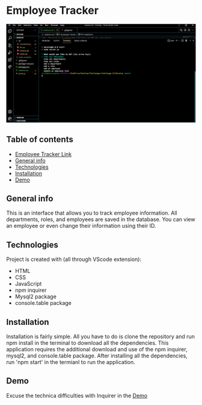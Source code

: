 # Employee Tracker 

![employee-tracker](./images/employeetracker-sc.png)
## Table of contents
* [Employee Tracker Link](https://chiarans.github.io/employee-tracker/)
* [General info](#general-info)
* [Technologies](#technologies)
* [Installation](#installation)
* [Demo](#demo)


## General info
This is an interface that allows you to track employee information. All departments, roles, and employees are saved in the database. You can view an employee or even change their information using their ID.
	
## Technologies
Project is created with (all through VScode extension):
* HTML
* CSS
* JavaScript
* npm inquirer
* Mysql2 package
* console.table package
	
## Installation

Installation is fairly simple. All you have to do is clone the repository and run npm install in the terminal to download all the dependencies. This application requires the additional download and use of the npm inquirer, mysql2, and console.table package. After installing all the dependencies, run 'npm start' in the termianl to run the application.

## Demo
Excuse the technica difficulties with Inquirer in the [Demo](https://watch.screencastify.com/v/Gadh4e0qhBq9wzJ2wCtG)
